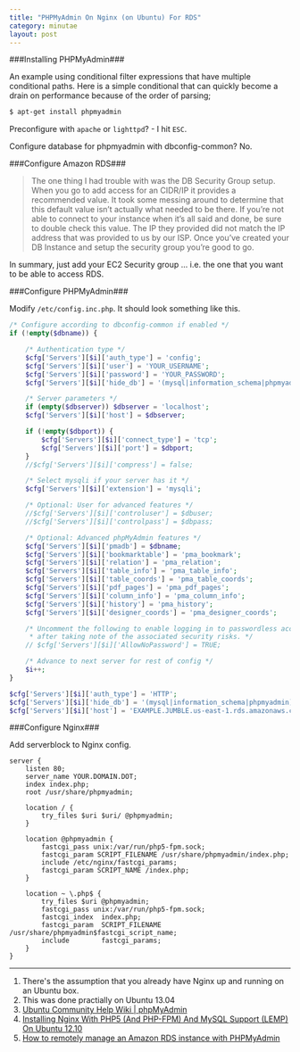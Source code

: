 ```yaml
---
title: "PHPMyAdmin On Nginx (on Ubuntu) For RDS"
category: minutae
layout: post
---
```


###Installing PHPMyAdmin###

An example using conditional filter expressions that have multiple conditional
paths. Here is a simple conditional that can quickly become a drain on
performance because of the order of parsing;

``` bash
$ apt-get install phpmyadmin
```

Preconfigure with `apache` or `lighttpd`? - I hit `ESC`.

Configure database for phpmyadmin with dbconfig-common? No.

###Configure Amazon RDS###

> The one thing I had trouble with was the DB Security Group setup.  When you go
> to add access for an CIDR/IP it provides a recommended value.  It took some
> messing around to determine that this default value isn’t actually what needed
> to be there.  If you’re not able to connect to your instance when it’s all
> said and done, be sure to double check this value. The IP they provided did
> not match the IP address that was provided to us by our ISP.  Once you’ve
> created your DB Instance and setup the security group you’re good to go.

In summary, just add your EC2 Security group ... i.e. the one that you want to
be able to access RDS.

###Configure PHPMyAdmin###

Modify `/etc/config.inc.php`. It should look something like this.

``` php
/* Configure according to dbconfig-common if enabled */
if (!empty($dbname)) {

    /* Authentication type */
    $cfg['Servers'][$i]['auth_type'] = 'config';
    $cfg['Servers'][$i]['user'] = 'YOUR_USERNAME';
    $cfg['Servers'][$i]['password'] = 'YOUR_PASSWORD';
    $cfg['Servers'][$i]['hide_db'] = '(mysql|information_schema|phpmyadmin)';

    /* Server parameters */
    if (empty($dbserver)) $dbserver = 'localhost';
    $cfg['Servers'][$i]['host'] = $dbserver;

    if (!empty($dbport)) {
        $cfg['Servers'][$i]['connect_type'] = 'tcp';
        $cfg['Servers'][$i]['port'] = $dbport;
    }
    //$cfg['Servers'][$i]['compress'] = false;

    /* Select mysqli if your server has it */
    $cfg['Servers'][$i]['extension'] = 'mysqli';

    /* Optional: User for advanced features */
    //$cfg['Servers'][$i]['controluser'] = $dbuser;
    //$cfg['Servers'][$i]['controlpass'] = $dbpass;

    /* Optional: Advanced phpMyAdmin features */
    $cfg['Servers'][$i]['pmadb'] = $dbname;
    $cfg['Servers'][$i]['bookmarktable'] = 'pma_bookmark';
    $cfg['Servers'][$i]['relation'] = 'pma_relation';
    $cfg['Servers'][$i]['table_info'] = 'pma_table_info';
    $cfg['Servers'][$i]['table_coords'] = 'pma_table_coords';
    $cfg['Servers'][$i]['pdf_pages'] = 'pma_pdf_pages';
    $cfg['Servers'][$i]['column_info'] = 'pma_column_info';
    $cfg['Servers'][$i]['history'] = 'pma_history';
    $cfg['Servers'][$i]['designer_coords'] = 'pma_designer_coords';

    /* Uncomment the following to enable logging in to passwordless accounts,
     * after taking note of the associated security risks. */
    // $cfg['Servers'][$i]['AllowNoPassword'] = TRUE;

    /* Advance to next server for rest of config */
    $i++;
}

$cfg['Servers'][$i]['auth_type'] = 'HTTP';
$cfg['Servers'][$i]['hide_db'] = '(mysql|information_schema|phpmyadmin)';
$cfg['Servers'][$i]['host'] = 'EXAMPLE.JUMBLE.us-east-1.rds.amazonaws.com';
```

###Configure Nginx###

Add serverblock to Nginx config.

```
server {
    listen 80;
    server_name YOUR.DOMAIN.DOT;
    index index.php;
    root /usr/share/phpmyadmin;

    location / {
        try_files $uri $uri/ @phpmyadmin;
    }

    location @phpmyadmin {
        fastcgi_pass unix:/var/run/php5-fpm.sock;
        fastcgi_param SCRIPT_FILENAME /usr/share/phpmyadmin/index.php;
        include /etc/nginx/fastcgi_params;
        fastcgi_param SCRIPT_NAME /index.php;
    }

    location ~ \.php$ {
        try_files $uri @phpmyadmin;
        fastcgi_pass unix:/var/run/php5-fpm.sock;
        fastcgi_index  index.php;
        fastcgi_param  SCRIPT_FILENAME  /usr/share/phpmyadmin$fastcgi_script_name;
        include        fastcgi_params;
    }
}
```

---

1. There's the assumption that you already have Nginx up and running on an Ubuntu box.
2. This was done practially on Ubuntu 13.04
3. [Ubuntu Community Help Wiki | phpMyAdmin][1]
4. [Installing Nginx With PHP5 (And PHP-FPM) And MySQL Support (LEMP) On Ubuntu 12.10][2]
5. [How to remotely manage an Amazon RDS instance with PHPMyAdmin][3]

[1]: https://help.ubuntu.com/community/phpMyAdmin
[2]: http://www.howtoforge.com/installing-nginx-with-php5-and-php-fpm-and-mysql-support-lemp-on-ubuntu-12.
[3]: http://blog.benkuhl.com/2010/12/how-to-remotely-manage-an-amazon-rds-instance-with-phpmyadmin/
